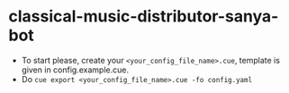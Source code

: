 # classical-music-distributor-sanya-bot

*   To start please, create your `<your_config_file_name>.cue`, template is given in config.example.cue.
*   Do `cue export <your_config_file_name>.cue -fo config.yaml`
